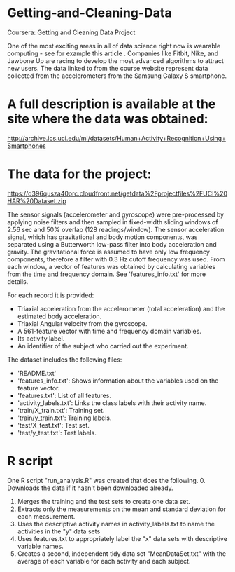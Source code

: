 Getting-and-Cleaning-Data
=========================

Coursera: Getting and Cleaning Data Project

One of the most exciting areas in all of data science right now is wearable computing - see for example this article .
Companies like Fitbit, Nike, and Jawbone Up are racing to develop the most advanced algorithms to attract new users.
The data linked to from the course website represent data collected from the accelerometers from the Samsung Galaxy S
smartphone.

A full description is available at the site where the data was obtained:
=====

http://archive.ics.uci.edu/ml/datasets/Human+Activity+Recognition+Using+Smartphones 

The data for the project:
=====

https://d396qusza40orc.cloudfront.net/getdata%2Fprojectfiles%2FUCI%20HAR%20Dataset.zip 

The sensor signals (accelerometer and gyroscope) were pre-processed by applying noise filters and then sampled in
fixed-width sliding windows of 2.56 sec and 50% overlap (128 readings/window). The sensor acceleration signal, which
has gravitational and body motion components, was separated using a Butterworth low-pass filter into body acceleration
and gravity. The gravitational force is assumed to have only low frequency components, therefore a filter with 0.3 Hz
cutoff frequency was used. From each window, a vector of features was obtained by calculating variables from the time
and frequency domain.  See 'features_info.txt' for more details. 

For each record it is provided:
- Triaxial acceleration from the accelerometer (total acceleration) and the estimated body acceleration.
- Triaxial Angular velocity from the gyroscope. 
- A 561-feature vector with time and frequency domain variables. 
- Its activity label. 
- An identifier of the subject who carried out the experiment.

The dataset includes the following files:
- 'README.txt'
- 'features_info.txt': Shows information about the variables used on the feature vector.
- 'features.txt': List of all features.
- 'activity_labels.txt': Links the class labels with their activity name.
- 'train/X_train.txt': Training set.
- 'train/y_train.txt': Training labels.
- 'test/X_test.txt': Test set.
- 'test/y_test.txt': Test labels.

R script
=====
One R script "run_analysis.R" was created that does the following.
0. Downloads the data if it hasn't been downloaded already.
1. Merges the training and the test sets to create one data set.
2. Extracts only the measurements on the mean and standard deviation for each measurement. 
3. Uses the descriptive activity names in activity_labels.txt to name the activities in the "y" data sets
4. Uses features.txt to appropriately label the "x" data sets with descriptive variable names. 
5. Creates a second, independent tidy data set "MeanDataSet.txt" with the average of each variable for each activity and each subject. 
